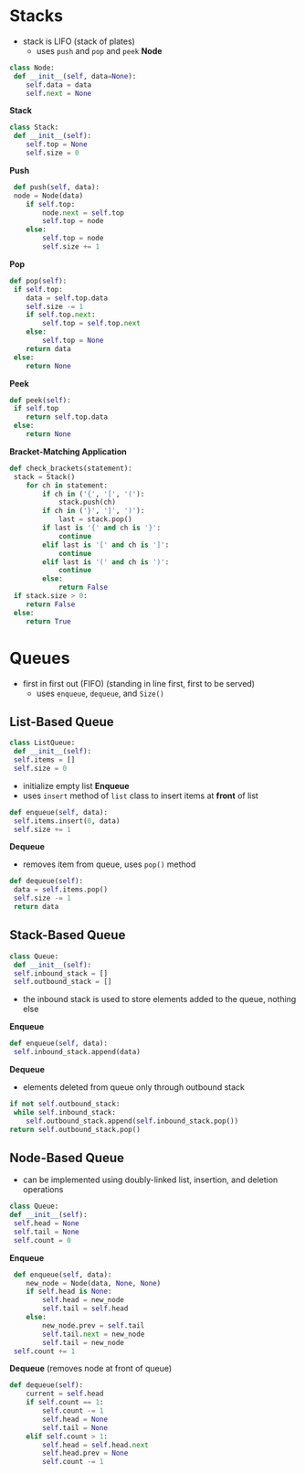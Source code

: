 # Stacks
- stack is LIFO (stack of plates)
    - uses `push` and `pop` and `peek`
**Node**
```python
class Node:
 def __init__(self, data=None):
    self.data = data
    self.next = None
```

**Stack**
```python
class Stack:
 def __init__(self):
    self.top = None
    self.size = 0
```

**Push**
```python
 def push(self, data):
 node = Node(data)
    if self.top:
        node.next = self.top
        self.top = node
    else:
        self.top = node
        self.size += 1
```
**Pop**
```python
def pop(self):
 if self.top:
    data = self.top.data
    self.size -= 1
    if self.top.next:
        self.top = self.top.next
    else:
        self.top = None
    return data
 else:
    return None
```
**Peek**
```python
def peek(self):
 if self.top
    return self.top.data
 else:
    return None
```

**Bracket-Matching Application**
```python
def check_brackets(statement):
 stack = Stack()
    for ch in statement:
        if ch in ('{', '[', '('):
            stack.push(ch)
        if ch in ('}', ']', ')'):
            last = stack.pop()
        if last is '{' and ch is '}':
            continue
        elif last is '[' and ch is ']':
            continue
        elif last is '(' and ch is ')':
            continue
        else:
            return False
 if stack.size > 0:
    return False
 else:
    return True
```

# Queues
- first in first out (FIFO) (standing in line first, first to be served)
    - uses `enqueue`, `dequeue`, and `Size()`
## List-Based Queue
```python
class ListQueue:
 def __init__(self):
 self.items = []
 self.size = 0
```
- initialize empty list
**Enqueue**
- uses `insert` method of `list` class to insert items at **front** of list
```python
def enqueue(self, data):
 self.items.insert(0, data)
 self.size += 1
```
**Dequeue**
- removes item from queue, uses `pop()` method
```python
def dequeue(self):
 data = self.items.pop()
 self.size -= 1
 return data
```
## Stack-Based Queue
```python
class Queue:
 def __init__(self):
 self.inbound_stack = []
 self.outbound_stack = []
```
- the inbound stack is used to store elements added to the queue, nothing else

**Enqueue**
```python
def enqueue(self, data):
 self.inbound_stack.append(data)
```
**Dequeue**
- elements deleted from queue only through outbound stack
```python
if not self.outbound_stack:
 while self.inbound_stack:
    self.outbound_stack.append(self.inbound_stack.pop())
return self.outbound_stack.pop()
```
## Node-Based Queue
- can be implemented using doubly-linked list, insertion, and deletion operations
```python
class Queue:
def __init__(self):
 self.head = None
 self.tail = None
 self.count = 0
```
**Enqueue**
```python
 def enqueue(self, data):
    new_node = Node(data, None, None)
    if self.head is None:
        self.head = new_node
        self.tail = self.head
    else:
        new_node.prev = self.tail
        self.tail.next = new_node
        self.tail = new_node
 self.count += 1
```
**Dequeue** (removes node at front of queue)
```python
def dequeue(self):
    current = self.head
    if self.count == 1:
        self.count -= 1
        self.head = None
        self.tail = None
    elif self.count > 1:
        self.head = self.head.next
        self.head.prev = None
        self.count -= 1
```

